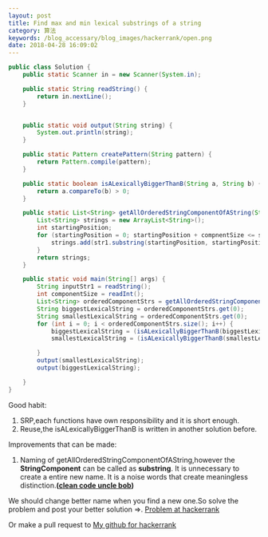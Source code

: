 ```yaml
---
layout: post
title: Find max and min lexical substrings of a string
category: 算法
keywords: /blog_accessary/blog_images/hackerrank/open.png
date: 2018-04-28 16:09:02
---
```


```java
public class Solution {
    public static Scanner in = new Scanner(System.in);

    public static String readString() {
        return in.nextLine();
    }


    public static void output(String string) {
        System.out.println(string);
    }

    public static Pattern createPattern(String pattern) {
        return Pattern.compile(pattern);
    }

    public static boolean isALexicallyBiggerThanB(String a, String b) {
        return a.compareTo(b) > 0;
    }

    public static List<String> getAllOrderedStringComponentOfAString(String str1, int compnentSize) {
        List<String> strings = new ArrayList<String>();
        int startingPosition;
        for (startingPosition = 0; startingPosition + compnentSize <= str1.length(); startingPosition++) {
            strings.add(str1.substring(startingPosition, startingPosition + compnentSize));
        }
        return strings;
    }

    public static void main(String[] args) {
        String inputStr1 = readString();
        int componentSize = readInt();
        List<String> orderedComponentStrs = getAllOrderedStringComponentOfAString(inputStr1, componentSize);
        String biggestLexicalString = orderedComponentStrs.get(0);
        String smallestLexicalString = orderedComponentStrs.get(0);
        for (int i = 0; i < orderedComponentStrs.size(); i++) {
            biggestLexicalString = (isALexicallyBiggerThanB(biggestLexicalString, orderedComponentStrs.get(i))) ? biggestLexicalString:orderedComponentStrs.get(i);
            smallestLexicalString = (isALexicallyBiggerThanB(smallestLexicalString, orderedComponentStrs.get(i))) ? orderedComponentStrs.get(i):smallestLexicalString;

        }
        output(smallestLexicalString);
        output(biggestLexicalString);

    }
}
```

Good habit:

1.  SRP,each functions have own responsibility and it is short enough.
2.  Reuse,the isALexicallyBiggerThanB is written in another solution before.

Improvements that can be made:

1.  Naming of getAllOrderedStringComponentOfAString,however the **StringComponent** can be called as **substring**.
    It is unnecessary to create a entire new name.
    It is a noise words that create meaningless distinction.**([clean code uncle bob](http://www.amazon.com/Clean-Code-Handbook-Software-Craftsmanship/dp/0132350882))**

We should change better name when you find a new one.So solve the problem and post your better solution =>. [Problem at hackerrank](https://www.hackerrank.com/challenges/java-string-compare)

Or make a pull request to [My github for hackerrank](https://github.com/chungchi300/hackerrank)
